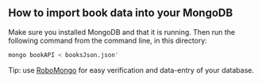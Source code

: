 
## How to import book data into your MongoDB
Make sure you installed MongoDB and that it is running.
Then run the following command from the command line, in this directory:

```sh
mongo bookAPI < booksJson.json'
```

Tip: use [RoboMongo](https://robomongo.org/) for easy verification and data-entry of your database.
